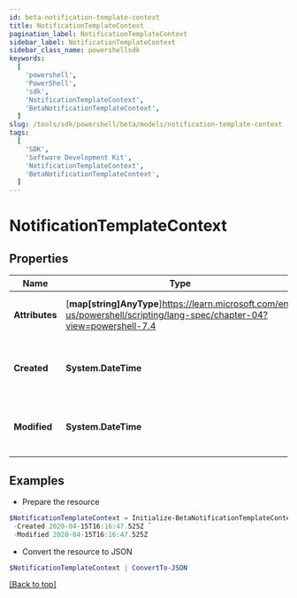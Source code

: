 ```yaml
---
id: beta-notification-template-context
title: NotificationTemplateContext
pagination_label: NotificationTemplateContext
sidebar_label: NotificationTemplateContext
sidebar_class_name: powershellsdk
keywords:
  [
    'powershell',
    'PowerShell',
    'sdk',
    'NotificationTemplateContext',
    'BetaNotificationTemplateContext',
  ]
slug: /tools/sdk/powershell/beta/models/notification-template-context
tags:
  [
    'SDK',
    'Software Development Kit',
    'NotificationTemplateContext',
    'BetaNotificationTemplateContext',
  ]
---
```


# NotificationTemplateContext

## Properties

| Name | Type | Description | Notes |
| --- | --- | --- | --- |
| **Attributes** | [**map[string]AnyType**]https://learn.microsoft.com/en-us/powershell/scripting/lang-spec/chapter-04?view=powershell-7.4 | A JSON object that stores the context. | [optional] |
| **Created** | **System.DateTime** | When the global context was created | [optional] |
| **Modified** | **System.DateTime** | When the global context was last modified | [optional] |

## Examples

- Prepare the resource

```powershell
$NotificationTemplateContext = Initialize-BetaNotificationTemplateContext  -Attributes {productUrl=https://test-org.identitysoon.com, brandingConfigs={default={narrowLogoURL=null, productName=SailPoint, standardLogoURL=null, navigationColor=011E64, actionButtonColor=20B2DE, emailFromAddress=null, activeLinkColor=20B2DE, loginInformationalMessage=null}}} `
 -Created 2020-04-15T16:16:47.525Z `
 -Modified 2020-04-15T16:16:47.525Z
```

- Convert the resource to JSON

```powershell
$NotificationTemplateContext | ConvertTo-JSON
```

[[Back to top]](#)

